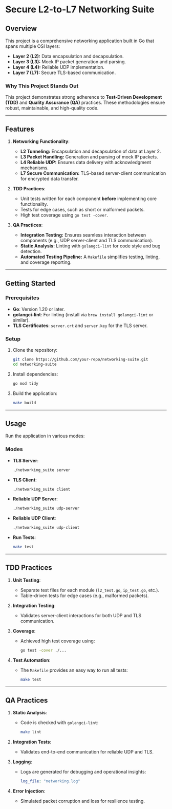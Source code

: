 
# Secure L2-to-L7 Networking Suite

## Overview
This project is a comprehensive networking application built in Go that spans multiple OSI layers:
- **Layer 2 (L2):** Data encapsulation and decapsulation.
- **Layer 3 (L3):** Mock IP packet generation and parsing.
- **Layer 4 (L4):** Reliable UDP implementation.
- **Layer 7 (L7):** Secure TLS-based communication.

### Why This Project Stands Out
This project demonstrates strong adherence to **Test-Driven Development (TDD)** and **Quality Assurance (QA)** practices. These methodologies ensure robust, maintainable, and high-quality code.

---

## Features
1. **Networking Functionality**:
   - **L2 Tunneling:** Encapsulation and decapsulation of data at Layer 2.
   - **L3 Packet Handling:** Generation and parsing of mock IP packets.
   - **L4 Reliable UDP:** Ensures data delivery with acknowledgment mechanisms.
   - **L7 Secure Communication:** TLS-based server-client communication for encrypted data transfer.

2. **TDD Practices**:
   - Unit tests written for each component **before** implementing core functionality.
   - Tests for edge cases, such as short or malformed packets.
   - High test coverage using `go test -cover`.

3. **QA Practices**:
   - **Integration Testing:** Ensures seamless interaction between components (e.g., UDP server-client and TLS communication).
   - **Static Analysis:** Linting with `golangci-lint` for code style and bug detection.
   - **Automated Testing Pipeline:** A `Makefile` simplifies testing, linting, and coverage reporting.

---

## Getting Started

### Prerequisites
- **Go**: Version 1.20 or later.
- **golangci-lint**: For linting (install via `brew install golangci-lint` or similar).
- **TLS Certificates**: `server.crt` and `server.key` for the TLS server.

### Setup
1. Clone the repository:
   ```bash
   git clone https://github.com/your-repo/networking-suite.git
   cd networking-suite
   ```

2. Install dependencies:
   ```bash
   go mod tidy
   ```

3. Build the application:
   ```bash
   make build
   ```

---

## Usage
Run the application in various modes:

### Modes
- **TLS Server**:
  ```bash
  ./networking_suite server
  ```
- **TLS Client**:
  ```bash
  ./networking_suite client
  ```
- **Reliable UDP Server**:
  ```bash
  ./networking_suite udp-server
  ```
- **Reliable UDP Client**:
  ```bash
  ./networking_suite udp-client
  ```
- **Run Tests**:
  ```bash
  make test
  ```

---

## TDD Practices
1. **Unit Testing**:
   - Separate test files for each module (`l2_test.go`, `ip_test.go`, etc.).
   - Table-driven tests for edge cases (e.g., malformed packets).

2. **Integration Testing**:
   - Validates server-client interactions for both UDP and TLS communication.

3. **Coverage**:
   - Achieved high test coverage using:
     ```bash
     go test -cover ./...
     ```

4. **Test Automation**:
   - The `Makefile` provides an easy way to run all tests:
     ```bash
     make test
     ```

---

## QA Practices
1. **Static Analysis**:
   - Code is checked with `golangci-lint`:
     ```bash
     make lint
     ```

2. **Integration Tests**:
   - Validates end-to-end communication for reliable UDP and TLS.

3. **Logging**:
   - Logs are generated for debugging and operational insights:
     ```yaml
     log_file: "networking.log"
     ```

4. **Error Injection**:
   - Simulated packet corruption and loss for resilience testing.


